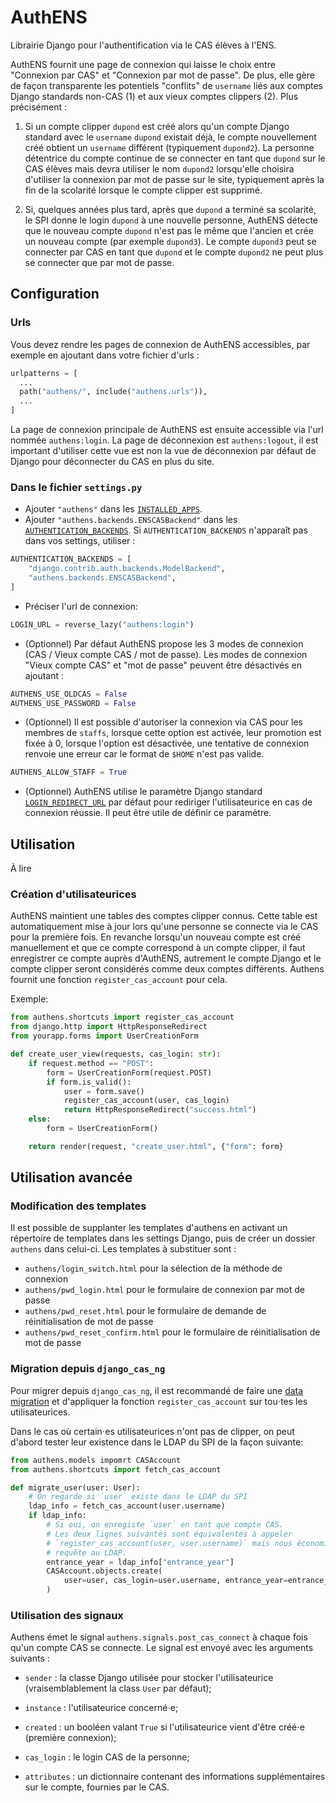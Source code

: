 # AuthENS

Librairie Django pour l'authentification via le CAS élèves à l'ENS.

AuthENS fournit une page de connexion qui laisse le choix entre "Connexion par
CAS" et "Connexion par mot de passe".
De plus, elle gère de façon transparente les potentiels "conflits" de `username`
liés aux comptes Django standards non-CAS (1) et aux vieux comptes clippers (2).
Plus précisément :

1. Si un compte clipper `dupond` est créé alors qu'un compte Django standard
   avec le `username` `dupond` existait déjà, le compte nouvellement créé
   obtient un `username` différent (typiquement `dupond2`).
   La personne détentrice du compte continue de se connecter en tant que
   `dupond` sur le CAS élèves mais devra utiliser le nom `dupond2` lorsqu'elle
   choisira d'utiliser la connexion par mot de passe sur le site, typiquement
   après la fin de la scolarité lorsque le compte clipper est supprimé.

2. Si, quelques années plus tard, après que `dupond` a terminé sa scolarité, le
   SPI donne le login `dupond` à une nouvelle personne, AuthENS détecte que le
   nouveau compte `dupond` n'est pas le même que l'ancien et crée un nouveau
   compte (par exemple `dupond3`).
   Le compte `dupond3` peut se connecter par CAS en tant que `dupond` et le
   compte `dupond2` ne peut plus se connecter que par mot de passe.


## Configuration

### Urls

Vous devez rendre les pages de connexion de AuthENS accessibles, par exemple en
ajoutant dans votre fichier d'urls :

```python
urlpatterns = [
  ...
  path("authens/", include("authens.urls")),
  ...
]
```

La page de connexion principale de AuthENS est ensuite accessible via l'url
nommée `authens:login`.
La page de déconnexion est `authens:logout`, il est important d'utiliser cette
vue est non la vue de déconnexion par défaut de Django pour déconnecter du CAS
en plus du site.

### Dans le fichier `settings.py`

- Ajouter `"authens"` dans les [`INSTALLED_APPS`](https://docs.djangoproject.com/en/3.0/ref/settings/#installed-apps).
- Ajouter `"authens.backends.ENSCASBackend"` dans les
  [`AUTHENTICATION_BACKENDS`](https://docs.djangoproject.com/en/3.0/ref/settings/#authentication-backends).
  Si `AUTHENTICATION_BACKENDS` n'apparaît pas dans vos settings, utiliser :

```python
AUTHENTICATION_BACKENDS = [
    "django.contrib.auth.backends.ModelBackend",
    "authens.backends.ENSCASBackend",
]
```

- Préciser l'url de connexion:

```python
LOGIN_URL = reverse_lazy("authens:login")
```

- (Optionnel) Par défaut AuthENS propose les 3 modes de connexion (CAS / Vieux
  compte CAS / mot de passe). Les modes de connexion "Vieux compte CAS" et
  "mot de passe" peuvent être désactivés en ajoutant :

```python
AUTHENS_USE_OLDCAS = False
AUTHENS_USE_PASSWORD = False
```

- (Optionnel) Il est possible d'autoriser la connexion via CAS pour les membres
  de `staffs`, lorsque cette option est activée, leur promotion est fixée à 0,
  lorsque l'option est désactivée, une tentative de connexion renvoie une erreur
  car le format de `$HOME` n'est pas valide.

```python
AUTHENS_ALLOW_STAFF = True
```


- (Optionnel) AuthENS utilise le paramètre Django standard
  [`LOGIN_REDIRECT_URL`](https://docs.djangoproject.com/en/3.0/ref/settings/#login-redirect-url)
  par défaut pour rediriger l'utilisateurice en cas de connexion réussie.
  Il peut être utile de définir ce paramètre.


## Utilisation

À lire

### Création d'utilisateurices

AuthENS maintient une tables des comptes clipper connus.
Cette table est automatiquement mise à jour lors qu'une personne se connecte via
le CAS pour la première fois.
En revanche lorsqu'un nouveau compte est créé manuellement et que ce compte
correspond à un compte clipper, il faut enregistrer ce compte auprès d'AuthENS,
autrement le compte Django et le compte clipper seront considérés comme deux
comptes différents.
Authens fournit une fonction `register_cas_account` pour cela.

Exemple:

```python
from authens.shortcuts import register_cas_account
from django.http import HttpResponseRedirect
from yourapp.forms import UserCreationForm

def create_user_view(requests, cas_login: str):
    if request.method == "POST":
        form = UserCreationForm(request.POST)
        if form.is_valid():
            user = form.save()
            register_cas_account(user, cas_login)
            return HttpResponseRedirect("success.html")
    else:
        form = UserCreationForm()

    return render(request, "create_user.html", {"form": form}
```


## Utilisation avancée

### Modification des templates

Il est possible de supplanter les templates d'authens en activant un répertoire
de templates dans les settings Django, puis de créer un dossier `authens` dans
celui-ci. Les templates à substituer sont :

- `authens/login_switch.html` pour la sélection de la méthode de connexion
- `authens/pwd_login.html` pour le formulaire de connexion par mot de passe
- `authens/pwd_reset.html` pour le formulaire de demande de réinitialisation de
  mot de passe
- `authens/pwd_reset_confirm.html` pour le formulaire de réinitialisation de mot
  de passe

### Migration depuis `django_cas_ng`

Pour migrer depuis `django_cas_ng`, il est recommandé de faire une
[data migration](https://docs.djangoproject.com/en/3.1/howto/writing-migrations/#migrating-data-between-third-party-apps)
et d'appliquer la fonction `register_cas_account` sur tou⋅tes les
utilisateurices.

Dans le cas où certain⋅es utilisateurices n'ont pas de clipper, on peut d'abord
tester leur existence dans le LDAP du SPI de la façon suivante:

```python
from authens.models impomrt CASAccount
from authens.shortcuts import fetch_cas_account

def migrate_user(user: User):
    # On regarde si `user` existe dans le LDAP du SPI
    ldap_info = fetch_cas_account(user.username)
    if ldap_info:
        # Si oui, on enregiste `user` en tant que compte CAS.
        # Les deux lignes suivantes sont équivalentes à appeler
        # `register_cas_account(user, user.username)` mais nous économisent une
        # requête au LDAP.
        entrance_year = ldap_info["entrance_year"]
        CASAccount.objects.create(
            user=user, cas_login=user.username, entrance_year=entrance_year
        )
```

### Utilisation des signaux

Authens émet le signal `authens.signals.post_cas_connect` à chaque fois qu'un
compte CAS se connecte. Le signal est envoyé avec les arguments suivants :

- `sender` : la classe Django utilisée pour stocker l'utilisateurice
  (vraisemblablement la class `User` par défaut);

- `instance` : l'utilisateurice concerné⋅e;

- `created` : un booléen valant `True` si l'utilisateurice vient d'être créé⋅e
  (première connexion);

- `cas_login` : le login CAS de la personne;

- `attributes` : un dictionnaire contenant des informations supplémentaires sur
  le compte, fournies par le CAS.
